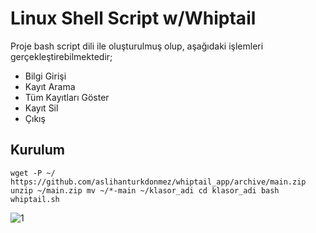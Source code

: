 # Linux Shell Script w/Whiptail
Proje bash script dili ile oluşturulmuş olup, aşağıdaki işlemleri gerçekleştirebilmektedir;
<ul>
  <li>Bilgi Girişi</li>
  <li>Kayıt Arama</li>
  <li>Tüm Kayıtları Göster</li>
  <li>Kayıt Sil</li>
  <li>Çıkış</li>
</ul>

## Kurulum
`wget -P ~/ https://github.com/aslihanturkdonmez/whiptail_app/archive/main.zip
unzip ~/main.zip
mv ~/*-main ~/klasor_adi
cd klasor_adi
bash whiptail.sh`

![1](https://user-images.githubusercontent.com/43846857/104632661-1b2afe00-56af-11eb-8548-c97593c4c1fe.png)

